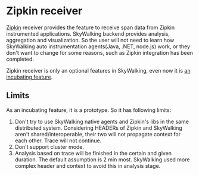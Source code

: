 # Zipkin receiver
[Zipkin](http://zipkin.io/) receiver provides the feature to receive span data from Zipkin instrumented applications. SkyWalking backend provides
analysis, aggregation and visualization. So the user will not need to learn how SkyWalking auto instrumentation
agents(Java, .NET, node.js) work, or they don't want to change for some reasons, such as Zipkin integration has been completed.

Zipkin receiver is only an optional features in SkyWalking, even now it is [an incubating feature](../../../../docs/en/Incubating/Abstract.md).

## Limits
As an incubating feature, it is a prototype. So it has following limits:

1. Don't try to use SkyWalking native agents and Zipkin's libs in the same distributed system. Considering HEADERs of Zipkin and SkyWalking aren't shared/interoperable, their two will not propagate context for each other. Trace will not continue.
1. Don't support cluster mode.
1. Analysis based on trace will be finished in the certain and given duration. The default assumption is 2 min most. SkyWalking used more complex header and context to avoid this in analysis stage.
